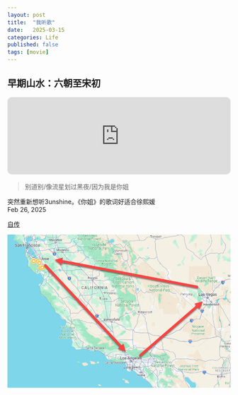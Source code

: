 ```yaml
---
layout: post
title:  "我听歌"
date:   2025-03-15
categories: Life
published: false
tags: [movie]
---
```


<h2>早期山水：六朝至宋初</h2>

<iframe allow="autoplay *; encrypted-media *; fullscreen *; clipboard-write" frameborder="0" height="175" style="width:100%;max-width:660px;overflow:hidden;border-radius:10px;" sandbox="allow-forms allow-popups allow-same-origin allow-scripts allow-storage-access-by-user-activation allow-top-navigation-by-user-activation" src="https://embed.music.apple.com/us/album/%E4%BD%A0%E5%A7%90-hush-remix/1671106985?i=1671106995"></iframe>

> 别道别/像流星划过黑夜/因为我是你姐

突然重新想听3unshine。《你姐》的歌词好适合徐熙媛\
Feb 26, 2025

<a href="" target="_blank" rel="noopener noreferrer">自传</a>

![pic](/image/concert_1.png)


